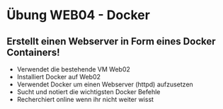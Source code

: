# Übung WEB04 - Docker

## Erstellt einen Webserver in Form eines Docker Containers!

* Verwendet die bestehende VM Web02
* Installiert Docker auf Web02
* Verwendet Docker um einen Webserver (httpd) aufzusetzen
* Sucht und notiert die wichtigsten Docker Befehle 
* Recherchiert online wenn ihr nicht weiter wisst